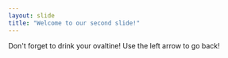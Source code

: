 ```yaml
---
layout: slide
title: "Welcome to our second slide!"
---
```

Don't forget to drink your ovaltine!
Use the left arrow to go back!
